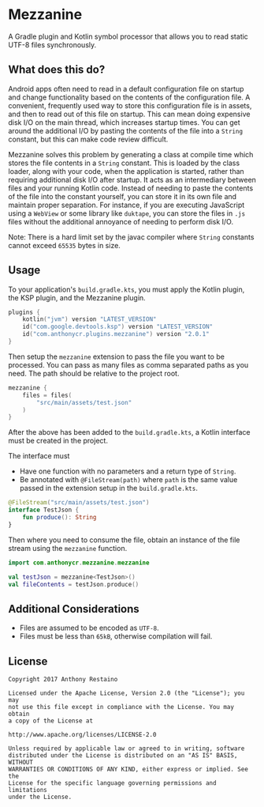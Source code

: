 # Mezzanine
A Gradle plugin and Kotlin symbol processor that allows you to read static UTF-8 files synchronously.

## What does this do?
Android apps often need to read in a default configuration file on startup and change functionality based on the contents of the configuration file. A convenient, frequently used way to store this configuration file is in assets, and then to read out of this file on startup. This can mean doing expensive disk I/O on the main thread, which increases startup times. You can get around the additional I/O by pasting the contents of the file into a `String` constant, but this can make code review difficult.

Mezzanine solves this problem by generating a class at compile time which stores the file contents in a `String` constant. This is loaded by the class loader, along with your code, when the application is started, rather than requiring additional disk I/O after startup. It acts as an intermediary between files and your running Kotlin code. Instead of needing to paste the contents of the file into the constant yourself, you can store it in its own file and maintain proper separation. For instance, if you are executing JavaScript using a `WebView` or some library like `duktape`, you can store the files in `.js` files without the additional annoyance of needing to perform disk I/O.

Note: There is a hard limit set by the javac compiler where `String` constants cannot exceed `65535` bytes in size.

## Usage

To your application's `build.gradle.kts`, you must apply the Kotlin plugin, the KSP plugin, and the Mezzanine plugin.

```kotlin
plugins {
    kotlin("jvm") version "LATEST_VERSION"
    id("com.google.devtools.ksp") version "LATEST_VERSION"
    id("com.anthonycr.plugins.mezzanine") version "2.0.1"
}
```

Then setup the `mezzanine` extension to pass the file you want to be processed. You can pass as many files as comma separated paths as you need. The path should be relative to the project root.

```kotlin
mezzanine {
    files = files(
        "src/main/assets/test.json"
    )
}
```

After the above has been added to the `build.gradle.kts`, a Kotlin interface must be created in the project.

The interface must
- Have one function with no parameters and a return type of `String`.
- Be annotated with `@FileStream(path)` where `path` is the same value passed in the extension setup in the `build.gradle.kts`.

```kotlin
@FileStream("src/main/assets/test.json")
interface TestJson {
    fun produce(): String
}
```

Then where you need to consume the file, obtain an instance of the file stream using the `mezzanine` function.

```kotlin
import com.anthonycr.mezzanine.mezzanine

val testJson = mezzanine<TestJson>()
val fileContents = testJson.produce()
```

## Additional Considerations
- Files are assumed to be encoded as `UTF-8`.
- Files must be less than `65kB`, otherwise compilation will fail.

## License
````
Copyright 2017 Anthony Restaino

Licensed under the Apache License, Version 2.0 (the "License"); you may 
not use this file except in compliance with the License. You may obtain 
a copy of the License at

http://www.apache.org/licenses/LICENSE-2.0

Unless required by applicable law or agreed to in writing, software 
distributed under the License is distributed on an "AS IS" BASIS, WITHOUT 
WARRANTIES OR CONDITIONS OF ANY KIND, either express or implied. See the 
License for the specific language governing permissions and limitations 
under the License.
````
